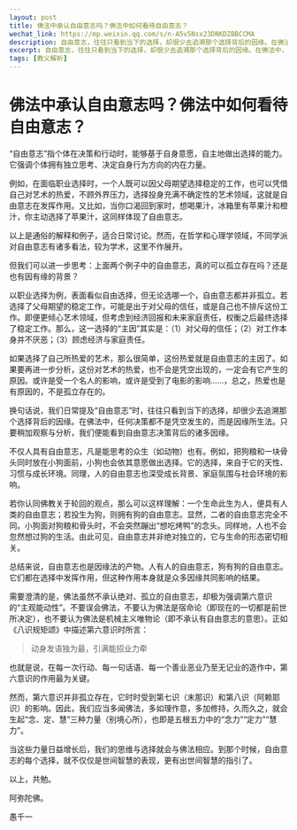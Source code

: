 ```yaml
---
layout: post
title: 佛法中承认自由意志吗？佛法中如何看待自由意志？
wechat_link: https://mp.weixin.qq.com/s/n-A5v5Nsx23DNKDZBBCCMA
description: 自由意志，往往只看到当下的选择，却很少去追溯那个选择背后的因缘。在佛法中，任何决策都不是凭空发生的，而是因缘所生法。只要稍加观察与分析，我们便能看到自由意志决策背后的诸多因缘。
excerpt: 自由意志，往往只看到当下的选择，却很少去追溯那个选择背后的因缘。在佛法中，任何决策都不是凭空发生的，而是因缘所生法。只要稍加观察与分析，我们便能看到自由意志决策背后的诸多因缘。
tags: [教义解析]
---
```


# 佛法中承认自由意志吗？佛法中如何看待自由意志？

“自由意志”指个体在决策和行动时，能够基于自身意愿，自主地做出选择的能力。它强调个体拥有独立思考、决定自身行为方向的内在力量。

例如，在面临职业选择时，一个人既可以因父母期望选择稳定的工作，也可以凭借自己对艺术的热爱，不顾外界压力，选择投身充满不确定性的艺术领域，这就是自由意志在发挥作用。又比如，当你口渴回到家时，想喝果汁，冰箱里有苹果汁和橙汁，你主动选择了苹果汁，这同样体现了自由意志。

以上是通俗的解释和例子，适合日常讨论。然而，在哲学和心理学领域，不同学派对自由意志有诸多看法，较为学术，这里不作展开。

但我们可以进一步思考：上面两个例子中的自由意志，真的可以孤立存在吗？还是也有因有缘的背景？

以职业选择为例，表面看似自由选择，但无论选哪一个，自由意志都并非孤立。若选择了父母期望的稳定工作，可能是出于对父母的信任，或是自己也不排斥这份工作。即便更倾心艺术领域，但考虑到经济回报和未来家庭责任，权衡之后最终选择了稳定工作。那么，这一选择的“主因”其实是：（1）对父母的信任；（2）对工作本身并不厌恶；（3）顾虑经济与家庭责任。

如果选择了自己所热爱的艺术，那么很简单，这份热爱就是自由意志的主因了。如果要再进一步分析，这份对艺术的热爱，也不会是凭空出现的，一定会有它产生的原因。或许是受一个名人的影响，或许是受到了电影的影响……，总之，热爱也是有原因的，不是孤立存在的。

换句话说，我们日常提及“自由意志”时，往往只看到当下的选择，却很少去追溯那个选择背后的因缘。在佛法中，任何决策都不是凭空发生的，而是因缘所生法。只要稍加观察与分析，我们便能看到自由意志决策背后的诸多因缘。

不仅人具有自由意志，凡是能思考的众生（如动物）也有。例如，把狗粮和一块骨头同时放在小狗面前，小狗也会依其意愿做出选择。它的选择，来自于它的天性、习惯与成长环境。同理，人的自由意志也深受成长背景、家庭氛围与社会环境的影响。

若你认同佛教关于轮回的观点，那么可以这样理解：一个生命此生为人，便具有人类的自由意志；若投生为狗，则拥有狗的自由意志。显然，二者的自由意志完全不同。小狗面对狗粮和骨头时，不会突然蹦出“想吃烤鸭”的念头。同样地，人也不会忽然想过狗的生活。由此可见，自由意志并非绝对独立的，它与生命的形态密切相关。

总结来说，自由意志也是因缘法的产物。人有人的自由意志，狗有狗的自由意志。它们都在选择中发挥作用，但这种作用本身就是众多因缘共同影响的结果。

需要澄清的是，佛法虽然不承认绝对、孤立的自由意志，却极为强调第六意识的“主观能动性”。不要误会佛法，不要认为佛法是宿命论（即现在的一切都是前世所决定），也不要认为佛法是机械主义唯物论（即不承认有自由意志的意思）。正如《八识规矩颂》中描述第六意识时所言：

> 动身发语独为最，引满能招业力牵

也就是说，在每一次行动、每一句话语、每一个善业恶业乃至无记业的造作中，第六意识的作用最为关键。

然而，第六意识并非孤立存在，它时时受到第七识（末那识）和第八识（阿赖耶识）的影响。因此，我们应当多闻佛法，多如理作意，多加修持，久而久之，就会生起“念、定、慧”三种力量（别境心所），也即是五根五力中的“念力”“定力”“慧力”。

当这些力量日益增长后，我们的思维与选择就会与佛法相应。到那个时候，自由意志的每个选择，就不仅仅是世间智慧的表现，更有出世间智慧的指引了。

以上，共勉。

阿弥陀佛。

愚千一
